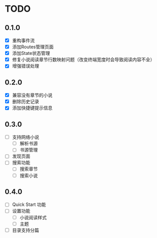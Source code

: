 # TODO

## 0.1.0

- [x] 重构事件流
- [x] 添加Routes管理页面
- [x] 添加State状态管理
- [x] 修复小说阅读章节行数映射问题（改变终端宽度时会导致阅读内容不全）
- [x] 增强错误处理

## 0.2.0

- [x] 兼容没有章节的小说
- [x] 删除历史记录
- [x] 添加快捷键提示信息

## 0.3.0

- [ ] 支持网络小说
  - [ ] 解析书源
  - [ ] 书源管理
- [ ] 发现页面
- [ ] 搜索功能
  - [ ] 搜索章节
  - [ ] 搜索小说

## 0.4.0

- [ ] Quick Start 功能
- [ ] 设置功能
  - [ ] 小说阅读样式
  - [ ] 主题
- [ ] 目录支持分篇
